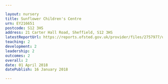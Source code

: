```yaml
---

layout: nursery
title: Sunflower Children's Centre
urn: EY216651
postcode: S12 3HS
address: 21 Carter Hall Road, Sheffield, S12 3HS
latestReportUrl: https://reports.ofsted.gov.uk/provider/files/2757977/urn/EY216651.pdf
teaching: 2
development: 2
leadership: 2
outcomes: 2
overall: 2
date: 01 April 2018 
datePublish: 16 January 2018

---
```

